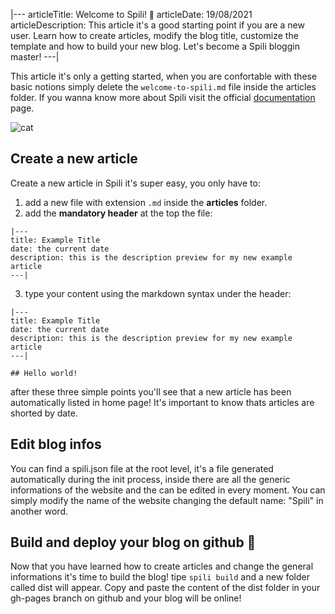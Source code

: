 |---
articleTitle: Welcome to Spili! <small>🎉</small>
articleDate: 19/08/2021
articleDescription: This article it's a good starting point if you are a new user. Learn how to create articles, modify the blog title, customize the template and how to build your new blog. Let's become a Spili bloggin master!
---|

This article it's only a getting started, when you are confortable with these basic notions simply delete the `welcome-to-spili.md` file inside the articles folder. If you wanna know more about Spili visit the official [documentation](#asd) page.

![cat](cat.jpg)

## Create a new article

Create a new article in Spili it's super easy, you only have to:

1. add a new file with extension `.md` inside the **articles** folder.
2. add the **mandatory header** at the top the file:

```
|---
title: Example Title
date: the current date
description: this is the description preview for my new example article
---|
```

3. type your content using the markdown syntax under the header:

```
|---
title: Example Title
date: the current date
description: this is the description preview for my new example article
---|

## Hello world!
```

after these three simple points you'll see that a new article has been automatically listed in home page! It's important to know thats articles are shorted by date.

## Edit blog infos

You can find a spili.json file at the root level, it's a file generated automatically during the init process, inside there are all the generic informations of the website and the can be edited in every moment. You can simply modify the name of the website changing the default name: "Spili" in another word.

## Build and deploy your blog on github 🚀

Now that you have learned how to create articles and change the general informations it's time to build the blog! tipe `spili build` and a new folder called dist will appear. Copy and paste the content of the dist folder in your gh-pages branch on github and your blog will be online!
